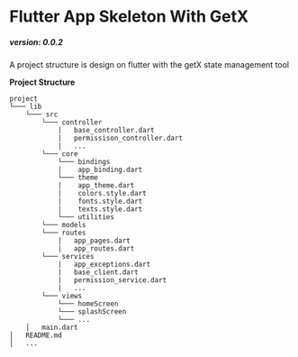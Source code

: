 # Flutter App Skeleton With GetX

##### version: 0.0.2

A project structure is design on flutter with the getX state management tool

**Project Structure**

```
project
└─── lib
    └─── src
        └─── controller
            |   base_controller.dart
            |   permissison_controller.dart
            |   ...
        └─── core
            └─── bindings
            |    app_binding.dart
            └─── theme
            |    app_theme.dart
            |    colors.style.dart
            |    fonts.style.dart
            |    texts.style.dart
            └─── utilities
        └─── models
        └─── routes
            |   app_pages.dart
            |   app_routes.dart
        └─── services
            |   app_exceptions.dart
            |   base_client.dart
            |   permission_service.dart
            |   ...
        └─── views
            └─── homeScreen
            └─── splashScreen
            └─── ...
    │   main.dart
│   README.md
│   ...
```
